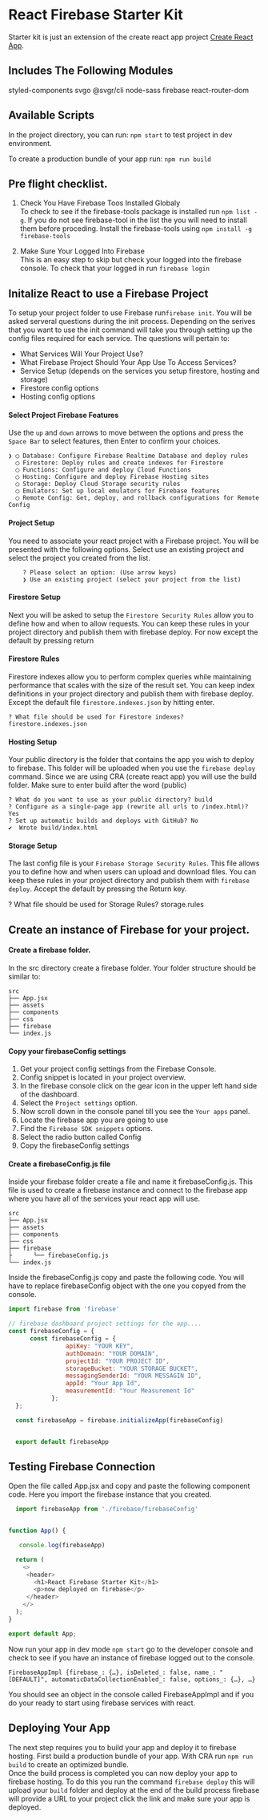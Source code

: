 # React Firebase Starter Kit
Starter kit is just an extension of the create react app project [Create React App](https://github.com/facebook/create-react-app).

##  Includes The Following Modules
styled-components
svgo
@svgr/cli
node-sass
firebase
react-router-dom


##  Available Scripts

In the project directory, you can run: `npm start` to test project in dev environment.

To create a production bundle of your app run: `npm run build`

 

 


## Pre flight checklist.

1. Check You Have Firebase Toos Installed Globaly  
To check to see if the firebase-tools package is installed run  ```npm list -g```. If you do not see firebase-tool in the list the you will need to install them before proceding. Install the firebase-tools using ```npm install -g firebase-tools```  

1. Make Sure Your Logged Into Firebase  
This is an easy step to skip but check your logged into the firebase console. To check that your logged in run ```firebase login```


 


## Initalize React to use a Firebase Project 
To setup your project folder to use Firebase run```firebase init```. You will be asked serveral questions during the init process. Depending on the serives that you want to use the init command will take you through setting up the config files required for each service. The questions will pertain to:
- What Services Will Your Project Use?
- What Firebase Project Should Your App Use To Access Services?
- Service Setup (depends on the services you setup firestore, hosting and storage)
- Firestore config options
- Hosting config options



#### Select Project Firebase Features   
Use the ```up``` and ```down``` arrows to move between the options and press the ```Space Bar``` to select features, then Enter to confirm your choices.  

    ❯ ◯ Database: Configure Firebase Realtime Database and deploy rules  
      ◯ Firestore: Deploy rules and create indexes for Firestore  
      ◯ Functions: Configure and deploy Cloud Functions  
      ◯ Hosting: Configure and deploy Firebase Hosting sites  
      ◯ Storage: Deploy Cloud Storage security rules  
      ◯ Emulators: Set up local emulators for Firebase features  
      ◯ Remote Config: Get, deploy, and rollback configurations for Remote Config  
 


#### Project Setup
You need to associate your react project with a Firebase project. You will be presented with the following options. Select use an existing project and select the project you created from the list. 

        ? Please select an option: (Use arrow keys)  
        ❯ Use an existing project (select your project from the list)
      

#### Firestore Setup
Next you will be asked to setup the ```Firestore Security Rules``` allow you to define how and when to allow
requests. You can keep these rules in your project directory and publish them with firebase deploy. For now except the default by pressing return  
  
#### Firestore Rules 
Firestore indexes allow you to perform complex queries while maintaining performance that scales with the size of the result set. You can keep index definitions in your project directory and publish them with firebase deploy. Except the default file ```firestore.indexes.json``` by hitting enter.

    ? What file should be used for Firestore indexes? firestore.indexes.json 

#### Hosting Setup
Your public directory is the folder that contains the app you wish to deploy to firebase. This folder will be uploaded when you use the ```firebase deploy``` command. Since we are using CRA (create react app) you will  use the build folder. Make sure to enter build after the word (public)

    ? What do you want to use as your public directory? build
    ? Configure as a single-page app (rewrite all urls to /index.html)? Yes
    ? Set up automatic builds and deploys with GitHub? No
    ✔  Wrote build/index.html

#### Storage Setup
The last config file is your ```Firebase Storage Security Rules```. This file allows you to define how and when users can upload  and download files. You can keep these rules in your project directory and publish them with ```firebase deploy```. Accept the default by pressing the Return key.

? What file should be used for Storage Rules? storage.rules






## Create an instance of Firebase for your project.

#### Create a firebase folder.
In the src directory create a firebase folder. Your folder structure should be similar to:
```
src
├── App.jsx
├── assets
├── components
├── css
├── firebase
└── index.js
```  
  
#### Copy your firebaseConfig settings 
1. Get your project config settings from the Firebase Console.
1. Config snippet is located in your project overview.
1. In the firebase console click on the gear icon in the upper left hand side of the dashboard.
1. Select the ```Project settings``` option.
1. Now scroll down in the console panel till you see the ```Your apps``` panel.
1. Locate the firebase app you are going to use
1. Find the ```Firebase SDK snippets``` options.
1. Select the radio button called Config  
1. Copy the firebaseConfig settings
  
#### Create a firebaseConfig.js file
Inside your firebase folder create a file and name it firebaseConfig.js. This file is used to create a firebase instance and connect to the firebase app where you have all of the services your react app will use.
```
src
├── App.jsx
├── assets
├── components
├── css
├── firebase
├      └── firebaseConfig.js
└── index.js
```
  
Inside the firebaseConfig.js copy and paste the following code. You will have to replace firebaseConfig object with the one you copyed from the console. 
```js
import firebase from 'firebase' 

// firebase dashboard project settings for the app....
const firebaseConfig = {
      const firebaseConfig = {
                apiKey: "YOUR KEY",
                authDomain: "YOUR DOMAIN",
                projectId: "YOUR PROJECT ID",
                storageBucket: "YOUR STORAGE BUCKET",
                messagingSenderId: "YOUR MESSAGIN ID",
                appId: "Your App Id",
                measurementId: "Your Measurement Id"
            };
  };

  const firebaseApp = firebase.initializeApp(firebaseConfig)


  export default firebaseApp

```

## Testing Firebase Connection
Open the file called App.jsx and copy and paste the following component code. Here you import the firebase instance that you created. 
```js
  import firebaseApp from './firebase/firebaseConfig'


function App() {

   console.log(firebaseApp)

  return (
    <>
     <header>
       <h1>React Firebase Starter Kit</h1>
       <p>now deployed on firebase</p>
     </header>
    </>
  );
}

export default App;

```  
Now run your app in dev mode ```npm start``` go to the developer console and check to see if you have an instance of firebase logged out to the console.  

```
FirebaseAppImpl {firebase_: {…}, isDeleted_: false, name_: "[DEFAULT]", automaticDataCollectionEnabled_: false, options_: {…}, …}
```  

 You should see an object in the console called FirebaseAppImpl and if you do your ready to start using firebase services with react.


## Deploying Your App
The next step requires you to build your app and deploy it to firebase hosting. First build a production bundle of your app. With CRA run ```npm run build``` to create an optimized bundle.  
Once the build process is completed you can now deploy your app to firebase hosting. To do this you run the command ```firebase deploy``` this will upload your ```build``` folder and deploy at the end of the build process firebase will provide a URL to your project click the link and make sure your app is deployed.
 




 



